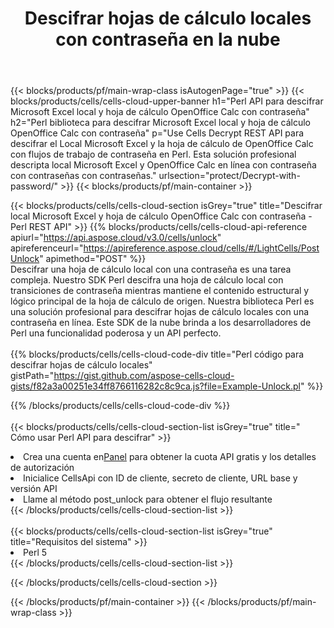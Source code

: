 ﻿---
title: Descifrar hojas de cálculo locales con contraseña en la nube
description:  Desbloqueo de API y SDK en la nube para Microsoft Excel y OpenOffice Calc. Hojas de cálculo descifradas por la nube Cells API. SDK admite tipos de lenguajes de desarrollo. Incluyen Android, C#, Go, Java, NodeJS, Perl, PHP, Python, Ruby y Swift.
url: /es/perl/protect/decrypt-with-password/
---
{{< blocks/products/pf/main-wrap-class isAutogenPage="true" >}}
{{< blocks/products/cells/cells-cloud-upper-banner h1="Perl API para descifrar Microsoft Excel local y hoja de cálculo OpenOffice Calc con contraseña" h2="Perl biblioteca para descifrar Microsoft Excel local y hoja de cálculo OpenOffice Calc con contraseña" p="Use Cells Decrypt REST API para descifrar el Local Microsoft Excel y la hoja de cálculo de OpenOffice Calc con flujos de trabajo de contraseña en Perl. Esta solución profesional descripta local Microsoft Excel y OpenOffice Calc en línea con contraseña con contraseñas con contraseñas." urlsection="protect/Decrypt-with-password/" >}}
{{< blocks/products/pf/main-container >}}

{{< blocks/products/cells/cells-cloud-section isGrey="true" title="Descifrar local Microsoft Excel y hoja de cálculo OpenOffice Calc con contraseña - Perl REST API" >}}
{{% blocks/products/cells/cells-cloud-api-reference apiurl="https://api.aspose.cloud/v3.0/cells/unlock" apireferenceurl="https://apireference.aspose.cloud/cells/#/LightCells/PostUnlock" apimethod="POST" %}}
<br/>
Descifrar una hoja de cálculo local con una contraseña es una tarea compleja. Nuestro SDK Perl descifra una hoja de cálculo local con transiciones de contraseña mientras mantiene el contenido estructural y lógico principal de la hoja de cálculo de origen. Nuestra biblioteca Perl es una solución profesional para descifrar hojas de cálculo locales con una contraseña en línea. Este SDK de la nube brinda a los desarrolladores de Perl una funcionalidad poderosa y un API perfecto.
<br/>
<br/>
{{% blocks/products/cells/cells-cloud-code-div title="Perl código para descifrar hojas de cálculo locales" gistPath="https://gist.github.com/aspose-cells-cloud-gists/f82a3a00251e34ff8766116282c8c9ca.js?file=Example-Unlock.pl" %}}
  
{{% /blocks/products/cells/cells-cloud-code-div %}}
<br/>
<br/>
{{< blocks/products/cells/cells-cloud-section-list isGrey="true" title=" Cómo usar Perl API para descifrar" >}}
<li> Crea una cuenta en<a href="https://dashboard.aspose.cloud/">Panel</a> para obtener la cuota API gratis y los detalles de autorización</li>
<li>Inicialice CellsApi con ID de cliente, secreto de cliente, URL base y versión API</li>
<li>Llame al método post_unlock para obtener el flujo resultante</li>
{{< /blocks/products/cells/cells-cloud-section-list >}}
<br/>
<br/>
{{< blocks/products/cells/cells-cloud-section-list isGrey="true" title="Requisitos del sistema" >}}
<li>Perl 5</li>
{{< /blocks/products/cells/cells-cloud-section-list >}}

{{< /blocks/products/cells/cells-cloud-section >}}

{{< /blocks/products/pf/main-container >}}
{{< /blocks/products/pf/main-wrap-class >}}
